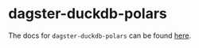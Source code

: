 # dagster-duckdb-polars

The docs for `dagster-duckdb-polars` can be found
[here](https://docs.dagster.io/_apidocs/libraries/dagster-duckdb-polars).
